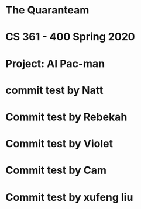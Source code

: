 # The Quaranteam

# CS 361 - 400 Spring 2020

# Project: AI Pac-man

# commit test by Natt

# Commit test by Rebekah

# Commit test by Violet

# Commit test by Cam

# Commit test by xufeng liu
